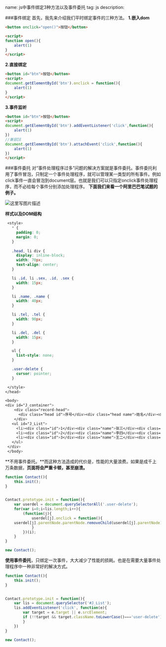 name: js中事件绑定3种方法以及事件委托
tag: js
description: 

###事件绑定
首先，我先来介绍我们平时绑定事件的三种方法。
**1.嵌入dom**
```html
<button onclick="open()">按钮</button>

<script>
function open(){
	alert(1)
}
</script>
```
**2.直接绑定**
```html
<button id="btn">按钮</button>
<script>
document.getElementById('btn').onclick = function(){
	alert(1)
}
</script>

```
**3.事件监听**
```html
<button id="btn">按钮</button>
<script>
document.getElementById('btn').addEventListener('click',function(){
	alert(1)
})
//兼容IE
document.getElementById('btn').attachEvent('click',function(){
	alert(1)
})
</script>
```
###事件委托
对“事件处理程序过多”问题的解决方案就是事件委托。事件委托利用了事件冒泡，只制定一个事件处理程序，就可以管理某一类型的所有事件。例如click事件一直会冒泡到document层。也就是我们可以只指定onclick事件处理程序，而不必给每个事件分别添加处理程序。
**下面我们来看一个阿里巴巴笔试题的例子。**

![这里写图片描述](https://s3.qiufengh.com/blog/1579506284537.png)

**样式以及DOM结构**

```css
 <style>
   * {
     padding: 0;
     margin: 0;
   }
   
   .head, li div {
     display: inline-block;
     width: 70px;
     text-align: center;
   }

   li .id, li .sex, .id, .sex {
     width: 15px;
   }

   li .name, .name {
     width: 40px;
   }

   li .tel, .tel {
     width: 90px;
   }

   li .del, .del {
     width: 15px;
   }

   ul {
     list-style: none;
   }

   .user-delete {
     cursor: pointer;
   }

 </style>
</head>

<body>
<div id="J_container">
	<div class="record-head">
	  <div class="head id">序号</div><div class="head name">姓名</div><div class="head sex">性别</div><div class="head tel">电话号码</div><div class="head province">省份</div><div class="head">操作</div>
	</div>
   <ul id="J_List">
     <li><div class="id">1</div><div class="name">张三</div><div class="sex">男</div><div class="tel">13788888888</div><div class="province">浙江</div><div class="user-delete">删除</div></li>
     <li><div class="id">2</div><div class="name">李四</div><div class="sex">女</div><div class="tel">13788887777</div><div class="province">四川</div><div class="user-delete">删除</div></li>
     <li><div class="id">3</div><div class="name">王二</div><div class="sex">男</div><div class="tel">13788889999</div><div class="province">广东</div><div class="user-delete">删除</div></li>
   </ul>
 </div>
 </body>
```

**不用事件委托。**而这种方法造成的代价是，性能的大量浪费。如果是成千上万条数据，**页面将会严重卡顿，甚至崩溃。**

```javascript
function Contact(){
    this.init();
}
	

Contact.prototype.init = function(){
	var userdel = document.querySelectorAll('.user-delete');
	for(var i=0;i<lis.length;i++){
		(function(j){
			userdel[j].onclick = function(){
	userdel[j].parentNode.parentNode.removeChild(userdel[j].parentNode);
			}
		})(i);
	}	
}

new Contact();
```

**使用事件委托**，只绑定一次事件，大大减少了性能的损耗。也是在需要大量事件处理程序中一种非常好的解决方式。

```javascript
function Contact(){
    this.init();
}
	

Contact.prototype.init = function(){
	var lis = document.querySelector('#J_List');
	lis.addEventListener('click', function(e){
		var target = e.target || e.srcElement;
		if (!!target && target.className.toLowerCase()==='user-delete') {				target.parentNode.parentNode.removeChild(target.parentNode);
		}
	})
}

new Contact();
```